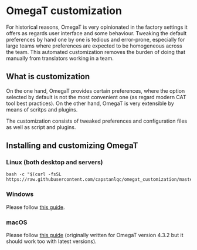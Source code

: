 # OmegaT customization

For historical reasons, OmegaT is very opinionated in the factory settings it offers as regards user interface and some behaviour. Tweaking the default preferences by hand one by one is tedious and error-prone, especially for large teams where preferences are expected to be homogeneous across the team. This automated customization removes the burden of doing that manually from translators working in a team.

## What is customization

On the one hand, OmegaT provides certain preferences, where the option selected by default is not the most convenient one (as regard modern CAT tool best practices). On the other hand, OmegaT is very extensible by means of scritps and plugins. 

The customization consists of tweaked preferences and configuration files as well as script and plugins.

## Installing and customizing OmegaT

### Linux (both desktop and servers)

```
bash -c "$(curl -fsSL https://raw.githubusercontent.com/capstanlqc/omegat_customization/master/custo/omtlinux_custom_installer.sh)"
```

### Windows

Please follow [this guide](https://slides.com/capstan/omegat5-installation-and-customization-guide).

<!-- @TODO: write instructions for chocolatey in PowerShell -->

### macOS

Please follow [this guide](https://slides.com/capstan/omegat-installation-and-customization-guide-macos) (originally written for OmegaT version 4.3.2 but it should work too with latest versions).